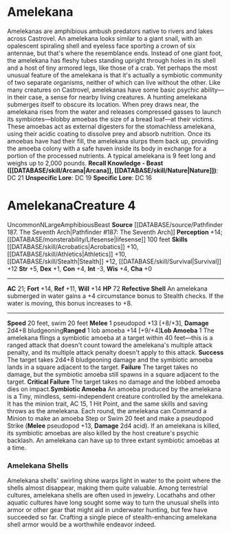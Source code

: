 ﻿---
ac: '21'
alignment: N
all_resistance: null
burrow_speed: null
charisma: '+0'
climb_speed: null
constitution: '+4'
creature_ability:
- Lob Amoeba
- Refective Shell
- Symbiotic Amoeba
creature_family: null
dexterity: '+1'
element: null
fly_speed: null
fortitude: '+14'
hardness: null
hp: '72'
id: '2443'
immunity: null
intelligence: '-3'
land_speed: '20'
language: null
level: '4'
max_speed: '20'
name: Amelekana
perception: '+14'
rarity: Uncommon
reflex: '+11'
resistance: null
rus_type_level: null
school: null
sense:
- '[[DATABASE/monsterability/Lifesense|lifesense]] 100 feet'
size: Large
skill:
- '[[DATABASE/skill/Acrobatics|Acrobatics]] +10'
- '[[DATABASE/skill/Athletics|Athletics]] +10'
- '[[DATABASE/skill/Stealth|Stealth]] +12'
- '[[DATABASE/skill/Survival|Survival]] +12'
source: '[[DATABASE/source/Pathfinder 187. The Seventh Arch|Pathfinder #187: The Seventh
  Arch]]'
speed:
- 20 feet
- swim 20 feet
spell: null
strength: '+5'
strength_req: '5'
strongest_save:
- Fortitude
- Will
swim_speed: '20'
trait:
- '[[DATABASE/trait/Amphibious|Amphibious]]'
- '[[DATABASE/trait/Beast|Beast]]'
- '[[DATABASE/trait/Uncommon|Uncommon]]'
type: Creature
vision: null
weakest_save:
- Reflex
weakness: null
will: '+14'
wisdom: '+4'

---
# Amelekana

Amelekanas are amphibious ambush predators native to rivers and lakes across Castrovel. An amelekana looks similar to a giant snail, with an opalescent spiraling shell and eyeless face sporting a crown of six antennae, but that's where the resemblance ends. Instead of one giant foot, the amelekana has fleshy tubes standing upright through holes in its shell and a host of tiny armored legs, like those of a crab. Yet perhaps the most unusual feature of the amelekana is that it's actually a symbiotic community of two separate organisms, neither of which can live without the other.
 Like many creatures on Castrovel, amelekanas have some basic psychic ability—in their case, a sense for nearby living creatures. A hunting amelekana submerges itself to obscure its location. When prey draws near, the amelekana rises from the water and releases compressed gasses to launch its symbiotes—blobby amoebas the size of a bread loaf—at their victims. These amoebas act as external digesters for the stomachless amelekana, using their acidic coating to dissolve prey and absorb nutrition. Once its amoebas have had their fill, the amelekana slurps them back up, providing the amoeba colony with a safe haven inside its body in exchange for a portion of the processed nutrients.
 A typical amelekana is 9 feet long and weighs up to 2,000 pounds.
**Recall Knowledge - Beast ([[DATABASE/skill/Arcana|Arcana]], [[DATABASE/skill/Nature|Nature]])**: DC 21
**Unspecific Lore**: DC 19
**Specific Lore**: DC 16

# Amelekana<span class="item-type">Creature 4</span>

<span class="trait-uncommon item-trait">Uncommon</span><span class="trait-alignment item-trait">N</span><span class="trait-size item-trait">Large</span><span class="item-trait">Amphibious</span><span class="item-trait">Beast</span>
**Source** [[DATABASE/source/Pathfinder 187. The Seventh Arch|Pathfinder #187: The Seventh Arch]]
**Perception** +14; [[DATABASE/monsterability/Lifesense|lifesense]] 100 feet
**Skills** [[DATABASE/skill/Acrobatics|Acrobatics]] +10, [[DATABASE/skill/Athletics|Athletics]] +10, [[DATABASE/skill/Stealth|Stealth]] +12, [[DATABASE/skill/Survival|Survival]] +12
**Str** +5, **Dex** +1, **Con** +4, **Int** -3, **Wis** +4, **Cha** +0

---
**AC** 21; **Fort** +14, **Ref** +11, **Will** +14
**HP** 72
<span class="in-box-ability">**Refective Shell** An amelekana submerged in water gains a +4 circumstance bonus to Stealth checks. If the water is moving, this bonus increases to +8.</span>

---
**Speed** 20 feet, swim 20 feet
<span class="in-box-ability">**Melee** <span class="action-icon">1</span> pseudopod +13 [+8/+3], **Damage** 2d4+8 bludgeoning</span><span class="in-box-ability">**Ranged** <span class="action-icon">1</span> lob amoeba +14 [+9/+4]</span><span class="in-box-ability">**Lob Amoeba** <span class="action-icon">1</span> The amelekana flings a symbiotic amoeba at a target within 40 feet—this is a ranged attack that doesn't count toward the amelekana's multiple attack penalty, and its multiple attack penalty doesn't apply to this attack.
 **Success** The target takes 2d4+8 bludgeoning damage and the symbiotic amoeba lands in a square adjacent to the target.
 **Failure** The target takes no damage, but the symbiotic amoeba still spawns in a square adjacent to the target.
 **Critical Failure** The target takes no damage and the lobbed amoeba dies on impact.</span><span class="in-box-ability">**Symbiotic Amoeba** An amoeba produced by the amelekana is a Tiny, mindless, semi-independent creature controlled by the amelekana. It has the minion trait, AC 15, 1 Hit Point, and the same skills and saving throws as the amelekana. Each round, the amelekana can Command a Minion to make an amoeba Step or Swim 20 feet and make a pseudopod Strike (**Melee** pseudopod +13, **Damage** 2d4 acid). If an amelekana is killed, its symbiotic amoebas are also killed by the host creature's psychic backlash. An amelekana can have up to three extant symbiotic amoebas at a time.</span>

###  Amelekana Shells

Amelekana shells' swirling shine warps light in water to the point where the shells almost disappear, making them quite valuable. Among terrestrial cultures, amelekana shells are often used in jewelry. Locathahs and other aquatic cultures have long sought some way to turn the unusual shells into armor or other gear that might aid in underwater hunting, but few have succeeded so far. Crafting a single piece of stealth-enhancing amelekana shell armor would be a worthwhile endeavor indeed.